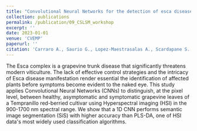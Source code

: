 ```yaml
---
title: "Convolutional Neural Networks for the detection of esca disease complex in asymptomatic grapevine leaves"
collection: publications
permalink: /publication/09_CSLSM_workshop
excerpt: ''
date: 2023-01-01
venue: 'CVEMP'
paperurl: ''
citation: 'Carraro A., Saurio G., Lopez-Maestrasalas A., Scardapane S., and Marinello F. (2023). &quot;Convolutional Neural Networks for the detection of esca disease complex in asymptomatic grapevine leaves&quot;. <i>Proc. 1st Workshop CVEMP</i>.'
---
```

The Esca complex is a grapevine trunk disease that significantly threatens modern viticulture. The lack of effective control strategies and the intricacy of Esca disease manifestation render essential the identification of affected plants before symptoms become evident to the naked eye. This study applies Convolutional Neural Networks (CNNs) to distinguish, at the pixel level, between healthy, asymptomatic and symptomatic grapevine leaves of a Tempranillo red-berried cultivar using Hyperspectral imaging (HSI) in the 900-1700 nm spectral range. We show that a 1D CNN performs semantic image segmentation (SiS) with higher accuracy than PLS-DA, one of HSI data's most widely used classification algorithms.